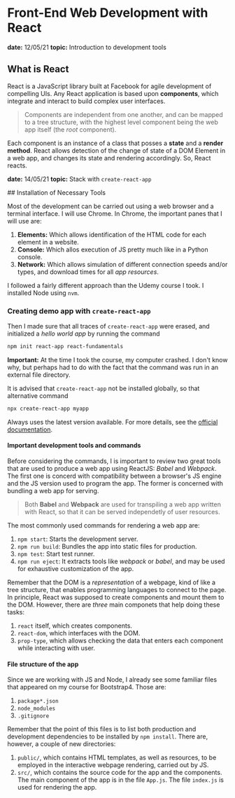 # Front-End Web Development with React

**date:** 12/05/21
**topic:** Introduction to development tools

## What is React

React is a JavaScript library built at Facebook for agile development of compelling UIs. Any React application is based upon **components**, which integrate and interact to build complex user interfaces.

> Components are independent from one another, and can be mapped to a tree structure, with the highest level component being the web app itself (the *root* component).

Each component is an instance of a class that posses a **state** and a **render method**. React allows detection of the change of state of a DOM Element in a web app, and changes its state and rendering accordingly. So, React reacts.

**date:** 14/05/21
**topic:** Stack with ```create-react-app```

## Installation of Necessary Tools

Most of the development can be carried out using a web browser and a terminal interface. I will use Chrome. In Chrome, the important panes that I will use are:

1. **Elements:** Which allows identification of the HTML code for each element in a website.
2. **Console:** Which allos execution of JS pretty much like in a Python console.
3. **Network:** Which allows simulation of different connection speeds and/or types, and download times for all *app resources*.

I followed a fairly different approach than the Udemy course I took. I installed Node using ```nvm```.


### Creating demo app with ```create-react-app```

Then I made sure that all traces of ```create-react-app``` were erased, and initialized a *hello world app* by running the command

```bash
npm init react-app react-fundamentals
```

**Important:** At the time I took the course, my computer crashed. I don't know why, but perhaps had to do with the fact that the command was run in an external file directory.

It is advised that ```create-react-app``` not be installed globally, so that alternative command

```bash
npx create-react-app myapp
```

Always uses the latest version available. For more details, see the [official documentation](https://github.com/facebook/create-react-app).

#### Important development tools and commands

Before considering the commands, I is important to review two great tools that are used to produce a web app using ReactJS: *Babel* and *Webpack*. The first one is concerd with compatibility between a browser's JS engine and the JS version used to program the app. The former is concerned with bundling a web app for serving.

> Both **Babel** and **Webpack** are used for transpiling a web app written with React, so that it can be served independetly of user resources.

The most commonly used commands for rendering a web app are:

1. ```npm start```: Starts the development server.
1. ```npm run build```: Bundles the app into static files for production.
1. ```npm test```: Start test runner.
1. ```npm run eject```: It extracts tools like *webpack* or *babel*, and may be used for exhaustive customization of the app.

Remember that the DOM is a *representation* of a webpage, kind of like a tree structure, that enables programming languages to connect to the page. In principle, React was supposed to create components and mount them to the DOM. However, there are *three* main componets that help doing these tasks:

1. ```react``` itself, which creates components.
1. ```react-dom```, which interfaces with the DOM.
1. ```prop-type```, which allows checking the data that enters each component while interacting with user.

#### File structure of the app

Since we are working with JS and Node, I already see some familiar files that appeared on my course for Bootstrap4. Those are:

1. ```package*.json```
1. ```node_modules```
1. ```.gitignore```

Remember that the point of this files is to list both production and development dependencies to be installed by ```npm install```. There are, however, a couple of new directories:

1. ```public/```, which contains HTML templates, as well as resources, to be employed in the interactive webpage rendering, carried out by JS.
1. ```src/```, which contains the source code for the app and the components. The main component of the app is in the file ```App.js```. The file ```index.js``` is used for rendering the app.